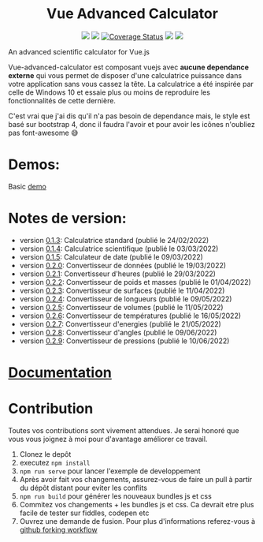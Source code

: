 
<h1 align="center">Vue Advanced Calculator</h1>

<p align="center">
  <a href="https://www.npmjs.com/package/vue-advanced-calculator"><img src="https://img.shields.io/npm/v/vue-advanced-calculator.svg"></a>
  <a href="https://www.npmjs.com/package/vue-advanced-calculator"><img src="https://img.shields.io/npm/dt/vue-advanced-calculator.svg"></a>
<a href='https://coveralls.io/github/dimtrovich/vue-advanced-calculator?branch=master'><img src='https://coveralls.io/repos/github/dimtrovich/vue-advanced-calculator/badge.svg?branch=master' alt='Coverage Status' /></a>
  <a href="https://github.com/dimtrovich/vue-advanced-calculator/blob/master/LICENSE"><img src="https://img.shields.io/badge/license-MIT-blue.svg"></a>
  <a href="http://img.badgesize.io/dimtrovich/vue-advanced-calculator/master/dist/vue-advanced-calculator.min.js.svg?compression=gzip&style=flat-square">
    <img src="http://img.badgesize.io/dimtrovich/vue-advanced-calculator/master/dist/vue-advanced-calculator.min.js.svg?compression=gzip&style=flat-square">
  </a>
</p>

An advanced scientific calculator for Vue.js

Vue-advanced-calculator est composant vuejs avec **aucune dependance externe** qui vous permet de disposer d'une calculatrice puissance dans votre application sans vous cassez la tête. 
La calculatrice a été inspirée par celle de Windows 10 et essaie plus ou moins de reproduire les fonctionnalités de cette dernière.

C'est vrai que j'ai dis qu'il n'a pas besoin de dependance mais, le style est basé sur bootstrap 4, donc il faudra l'avoir et pour avoir les icônes n'oubliez pas font-awesome 😅

# Demos:
Basic [demo](https://jsfiddle.net/Dimtrovich/xpegj9ys/14/)

# Notes de version:
- version [0.1.3](https://www.npmjs.com/package/vue-advanced-calculator/v/0.1.3): Calculatrice standard (publié le 24/02/2022)
- version [0.1.4](https://www.npmjs.com/package/vue-advanced-calculator/v/0.1.4): Calculatrice scientifique (publié le 03/03/2022)
- version [0.1.5](https://www.npmjs.com/package/vue-advanced-calculator/v/0.1.5): Calculateur de date (publié le 09/03/2022)
- version [0.2.0](https://www.npmjs.com/package/vue-advanced-calculator/v/0.2.0): Convertisseur de données (publié le 19/03/2022)
- version [0.2.1](https://github.com/dimtrovich/vue-advanced-calculator/compare/51aad8f..0f702e0): Convertisseur d'heures (publié le 29/03/2022)
- version [0.2.2](https://github.com/dimtrovich/vue-advanced-calculator/compare/0f702e0..88d7206): Convertisseur de poids et masses (publié le 01/04/2022)
- version [0.2.3](https://github.com/dimtrovich/vue-advanced-calculator/compare/88d7206..596c9ef): Convertisseur de surfaces (publié le 11/04/2022)
- version [0.2.4](https://github.com/dimtrovich/vue-advanced-calculator/compare/596c9ef..4b819f0): Convertisseur de longueurs (publié le 09/05/2022)
- version [0.2.5](https://github.com/dimtrovich/vue-advanced-calculator/compare/4b819f0..3df1b73): Convertisseur de volumes (publié le 11/05/2022)
- version [0.2.6](https://github.com/dimtrovich/vue-advanced-calculator/compare/3df1b73..13f8bfb): Convertisseur de températures (publié le 16/05/2022)
- version [0.2.7](https://github.com/dimtrovich/vue-advanced-calculator/compare/13f8bfb..3c5eb2f): Convertisseur d'energies (publié le 21/05/2022)
- version [0.2.8](https://github.com/dimtrovich/vue-advanced-calculator/compare/3c5eb2f..8e17890): Convertisseur d'angles (publié le 09/06/2022)
- version [0.2.9](https://github.com/dimtrovich/vue-advanced-calculator/compare/8e17890..810fce9): Convertisseur de pressions (publié le 10/06/2022)

# [Documentation](https://dimtrovich.github.io/vue-advanced-calculator)

# Contribution
Toutes vos contributions sont vivement attendues. Je serai honoré que vous vous joignez à moi pour d'avantage améliorer ce travail.

1. Clonez le depôt
2. executez `npm install`
3. `npm run serve` pour lancer l'exemple de developpement
4. Après avoir fait vos changements, assurez-vous de faire un pull à partir du dépôt distant pour eviter les conflits
5. `npm run build` pour générer les nouveaux bundles js et css
6. Commitez vos changements + les bundles js et css. Ca devrait etre plus facile de tester sur fiddles, codepen etc
7. Ouvrez une demande de fusion. Pour plus d'informations referez-vous à [github forking workflow](https://gist.github.com/Chaser324/ce0505fbed06b947d962)
